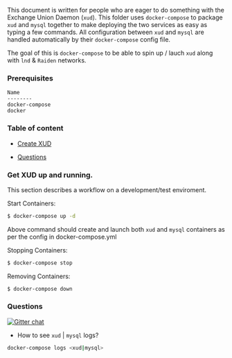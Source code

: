 This document is written for people who are eager to do something with 
the Exchange Union Daemon (`xud`). This folder uses `docker-compose` to
package `xud` and `mysql` together to make deploying the two services as easy as
typing a few commands. All configuration between `xud` and `mysql` are handled
automatically by their `docker-compose` config file.

The goal of this is `docker-compose` to be able to spin up / lauch `xud` along with `lnd` & `Raiden` networks.

### Prerequisites
    Name   
    --------
    docker-compose 
    docker 
  
### Table of content
 * [Create XUD](#get-xud-up-and-running)

 * [Questions](#questions)

### Get XUD up and running.

This section describes a workflow on a development/test enviroment.

Start Containers:
```bash
$ docker-compose up -d
```
Above command should create and launch both `xud` and  `mysql` containers as per the config in docker-compose.yml

Stopping Containers:
```bash
$ docker-compose stop
```

Removing Containers:
```bash
$ docker-compose down
```

### Questions
[![Gitter chat](https://img.shields.io/badge/chat-on%20gitter-rose.svg)](https://gitter.im/exchangeunion/Lobby)

* How to see `xud` | `mysql` logs?
```bash
docker-compose logs <xud|mysql>
```
